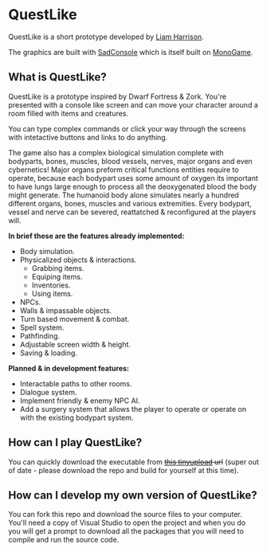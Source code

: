 # QuestLike

QuestLike is a short prototype developed by [Liam Harrison](https://liamharrison.io).

The graphics are built with [SadConsole](https://sadconsole.com/) which is itself built on [MonoGame](http://www.monogame.net/).

## What is QuestLike?
QuestLike is a prototype inspired by Dwarf Fortress & Zork. You're presented with a console like screen and can move your character around a room filled with items and creatures.

You can type complex commands or click your way through the screens with intetactive buttons and links to do anything.

The game also has a complex biological simulation complete with bodyparts, bones, muscles, blood vessels, nerves, major organs and even cybernetics! Major organs preform critical functions entities require to operate, because each bodypart uses some amount of oxygen its important to have lungs large enough to process all the deoxygenated blood the body might generate. The humanoid body alone simulates nearly a hundred different organs, bones, muscles and various extremities. Every bodypart, vessel and nerve can be severed, reattatched & reconfigured at the players will.

**In brief these are the features already implemented:**
- Body simulation.
- Physicalized objects & interactions.
  - Grabbing items.
  - Equiping items.
  - Inventories.
  - Using items.
- NPCs.
- Walls & impassable objects.
- Turn based movement & combat.
- Spell system.
- Pathfinding.
- Adjustable screen width & height.
- Saving & loading.


**Planned & in development features:**
- Interactable paths to other rooms.
- Dialogue system.
- Implement friendly & enemy NPC AI.
- Add a surgery system that allows the player to operate or operate on with the existing bodypart system.

## How can I play QuestLike?
You can quickly download the executable from ~~[this tinyupload](http://s000.tinyupload.com/?file_id=08329457145577172627) url~~ (super out of date - please download the repo and build for yourself at this time).

## How can I develop my own version of QuestLike?
You can fork this repo and download the source files to your computer. You'll need a copy of Visual Studio to open the project and when you do you will get a prompt to download all the packages that you will need to compile and run the source code.
